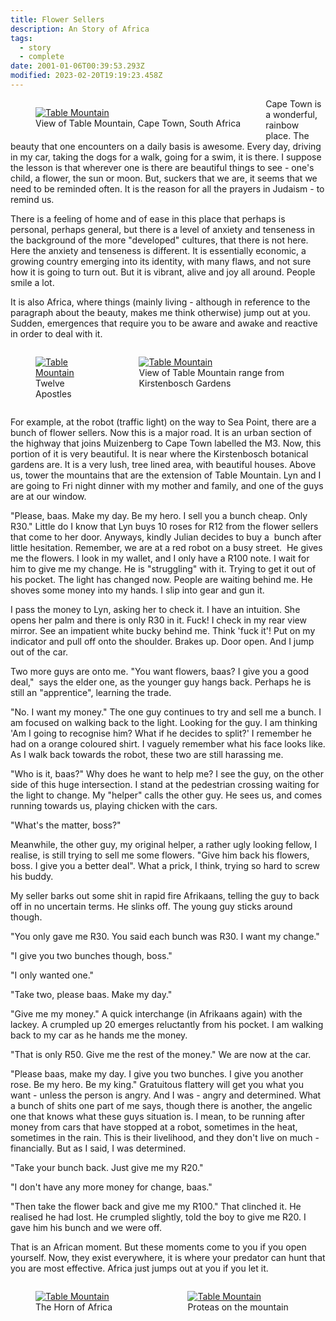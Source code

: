 ```yaml
---
title: Flower Sellers
description: An Story of Africa
tags:
  - story
  - complete
date: 2001-01-06T00:39:53.293Z
modified: 2023-02-20T19:19:23.458Z
---
```


<figure style='float: left'>
  <a href="/posts/img/flower-1.jpg">
    <img src='/posts/img/flower-1.jpg' alt='Table Mountain' />
  </a>
  <figcaption>View of Table Mountain, Cape Town, South Africa</figcaption>
</figure>

Cape Town is a wonderful, rainbow place. The beauty that one encounters on a daily basis is awesome. Every day, driving in my car, taking the dogs for a walk, going for a swim, it is there. I suppose the lesson is that wherever one is there are beautiful things to see - one's child, a flower, the sun or moon. But, suckers that we are, it seems that we need to be reminded often. It is the reason for all the prayers in Judaism - to remind us.

There is a feeling of home and of ease in this place that perhaps is personal, perhaps general, but there is a level of anxiety and tenseness in the background of the more "developed" cultures, that there is not here. Here the anxiety and tenseness is different. It is essentially economic, a growing country emerging into its identity, with many flaws, and not sure how it is going to turn out. But it is vibrant, alive and joy all around. People smile a lot.

It is also Africa, where things (mainly living - although in reference to the paragraph about the beauty, makes me think otherwise) jump out at you. Sudden, emergences that require you to be aware and awake and reactive in order to deal with it.

<div class="columns">
<div class="column is-half">
<figure>
  <a href="/posts/img/flower-2.jpg">
    <img src='/posts/img/flower-2.jpg' alt='Table Mountain' />
  </a>
  <figcaption>Twelve Apostles</figcaption>
</figure>
</div>
<div class="column is-half">
<figure>
  <a href="/posts/img/flower-3.jpg">
    <img src='/posts/img/flower-3.jpg' alt='Table Mountain' />
  </a>
  <figcaption>View of Table Mountain range from Kirstenbosch Gardens</figcaption>
</figure>
</div>
</div>

For example, at the robot (traffic light) on the way to Sea Point, there are a bunch of flower sellers. Now this is a major road. It is an urban section of the highway that joins Muizenberg to Cape Town labelled the M3. Now, this portion of it is very beautiful. It is near where the Kirstenbosch botanical gardens are. It is a very lush, tree lined area, with beautiful houses. Above us, tower the mountains that are the extension of Table Mountain. Lyn and I are going to Fri night dinner with my mother and family, and one of the guys are at our window.

"Please, baas. Make my day. Be my hero. I sell you a bunch cheap. Only R30." Little do I know that Lyn buys 10 roses for R12 from the flower sellers that come to her door. Anyways, kindly Julian decides to buy a  bunch after little hesitation. Remember, we are at a red robot on a busy street.  He gives me the flowers. I look in my wallet, and I only have a R100 note. I wait for him to give me my change. He is "struggling" with it. Trying to get it out of his pocket. The light has changed now. People are waiting behind me. He shoves some money into my hands. I slip into gear and gun it.

I pass the money to Lyn, asking her to check it. I have an intuition. She opens her palm and there is only R30 in it. Fuck! I check in my rear view mirror. See an impatient white bucky behind me. Think 'fuck it'! Put on my indicator and pull off onto the shoulder. Brakes up. Door open. And I jump out of the car.

Two more guys are onto me. "You want flowers, baas? I give you a good deal,"  says the elder one, as the younger guy hangs back. Perhaps he is still an "apprentice", learning the trade.

"No. I want my money." The one guy continues to try and sell me a bunch. I am focused on walking back to the light. Looking for the guy. I am thinking 'Am I going to recognise him? What if he decides to split?' I remember he had on a orange coloured shirt. I vaguely remember what his face looks like. As I walk back towards the robot, these two are still harassing me.

"Who is it, baas?" Why does he want to help me? I see the guy, on the other side of this huge intersection. I stand at the pedestrian crossing waiting for the light to change. My "helper" calls the other guy. He sees us, and comes running towards us, playing chicken with the cars.  

"What's the matter, boss?"

Meanwhile, the other guy, my original helper, a rather ugly looking fellow, I realise, is still trying to sell me some flowers. "Give him back his flowers, boss. I give you a better deal". What a prick, I think, trying so hard to screw his buddy.

My seller barks out some shit in rapid fire Afrikaans, telling the guy to back off in no uncertain terms. He slinks off. The young guy sticks around though.

"You only gave me R30. You said each bunch was R30. I want my change."

"I give you two bunches though, boss."

"I only wanted one."

"Take two, please baas. Make my day."

"Give me my money." A quick interchange (in Afrikaans again) with the lackey. A crumpled up 20 emerges reluctantly from his pocket. I am walking back to my car as he hands me the money.

"That is only R50. Give me the rest of the money." We are now at the car.

"Please baas, make my day. I give you two bunches. I give you another rose. Be my hero. Be my king." Gratuitous flattery will get you what you want - unless the person is angry. And I was - angry and determined. What a bunch of shits one part of me says, though there is another, the angelic one that knows what these guys situation is. I mean, to be running after money from cars that have stopped at a robot, sometimes in the heat, sometimes in the rain. This is their livelihood, and they don't live on much - financially. But as I said, I was determined.

"Take your bunch back. Just give me my R20."

"I don't have any more money for change, baas."

"Then take the flower back and give me my R100." That clinched it. He realised he had lost. He crumpled slightly, told the boy to give me R20. I gave him his bunch and we were off.

That is an African moment. But these moments come to you if you open yourself. Now, they exist everywhere, it is where your predator can hunt that you are most effective. Africa just jumps out at you if you let it.

<div class="columns">
<div class="column is-half">
<figure>
  <a href="/posts/img/flower-4.jpg">
    <img src='/posts/img/flower-4.jpg' alt='Table Mountain' />
  </a>
  <figcaption>The Horn of Africa</figcaption>
</figure>
</div>
<div class="column is-half">
<figure>
  <a href="/posts/img/flower-5.jpg">
    <img src='/posts/img/flower-5.jpg' alt='Table Mountain' />
  </a>
  <figcaption>Proteas on the mountain</figcaption>
</figure>
</div>
</div>
